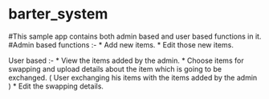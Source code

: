 # barter_system
#This sample app contains both admin based and user based functions in it.
#Admin based functions :- 
               * Add new items.
               * Edit those new items.

User based :- 
               * View the items added by the admin.
               * Choose items for swapping and upload details about the item which is going to be exchanged.
                       ( User exchanging his items with the items added by the admin )
               * Edit the swapping details.     

